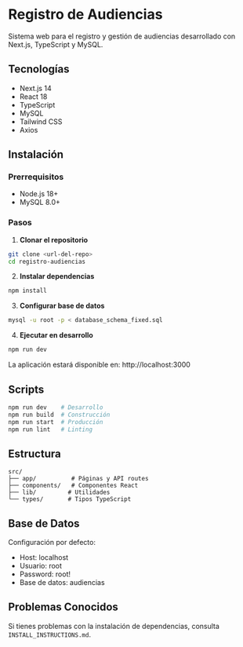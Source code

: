# Registro de Audiencias

Sistema web para el registro y gestión de audiencias desarrollado con Next.js, TypeScript y MySQL.

## Tecnologías

- Next.js 14
- React 18
- TypeScript
- MySQL
- Tailwind CSS
- Axios

## Instalación

### Prerrequisitos
- Node.js 18+
- MySQL 8.0+

### Pasos

1. **Clonar el repositorio**
```bash
git clone <url-del-repo>
cd registro-audiencias
```

2. **Instalar dependencias**
```bash
npm install
```

3. **Configurar base de datos**
```bash
mysql -u root -p < database_schema_fixed.sql
```

4. **Ejecutar en desarrollo**
```bash
npm run dev
```

La aplicación estará disponible en: http://localhost:3000

## Scripts

```bash
npm run dev    # Desarrollo
npm run build  # Construcción
npm run start  # Producción
npm run lint   # Linting
```

## Estructura

```
src/
├── app/          # Páginas y API routes
├── components/   # Componentes React
├── lib/         # Utilidades
└── types/       # Tipos TypeScript
```

## Base de Datos

Configuración por defecto:
- Host: localhost
- Usuario: root
- Password: root!
- Base de datos: audiencias

## Problemas Conocidos

Si tienes problemas con la instalación de dependencias, consulta `INSTALL_INSTRUCTIONS.md`. 